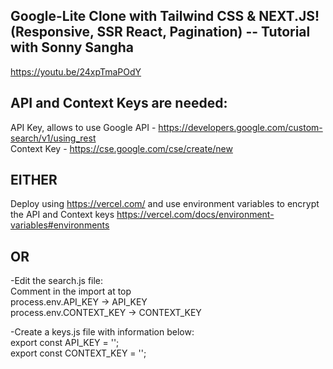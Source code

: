 ## Google-Lite Clone with Tailwind CSS & NEXT.JS! (Responsive, SSR React, Pagination) -- Tutorial with Sonny Sangha

https://youtu.be/24xpTmaPOdY

## API and Context Keys are needed:

API Key, allows to use Google API - https://developers.google.com/custom-search/v1/using_rest <br />
Context Key - https://cse.google.com/cse/create/new

## EITHER

Deploy using https://vercel.com/ and use environment variables to encrypt the API and Context keys https://vercel.com/docs/environment-variables#environments

## OR
-Edit the search.js file: <br />
Comment in the import at top <br />
process.env.API_KEY -> API_KEY <br />
process.env.CONTEXT_KEY -> CONTEXT_KEY <br />

-Create a keys.js file with information below: <br />
export const API_KEY = ''; <br />
export const CONTEXT_KEY = ''; <br />
